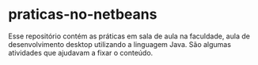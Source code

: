 # praticas-no-netbeans
Esse repositório contém as práticas em sala de aula na faculdade, aula de desenvolvimento desktop utilizando a linguagem Java. São algumas atividades que ajudavam a fixar o conteúdo.
